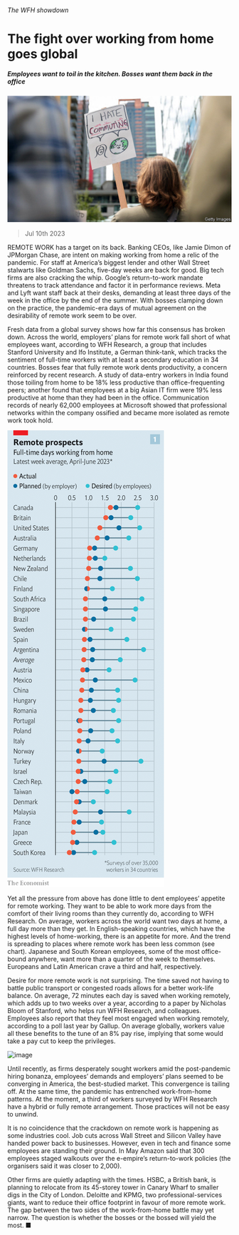 ###### The WFH showdown

# The fight over working from home goes global 

##### Employees want to toil in the kitchen. Bosses want them back in the office 

![image](images/20230715_WBP501.jpg) 

> Jul 10th 2023 

REMOTE WORK has a target on its back. Banking CEOs, like Jamie Dimon of JPMorgan Chase, are intent on making working from home a relic of the pandemic. For staff at America’s biggest lender and other Wall Street stalwarts like Goldman Sachs, five-day weeks are back for good. Big tech firms are also cracking the whip. Google’s return-to-work mandate threatens to track attendance and factor it in performance reviews. Meta and Lyft want staff back at their desks, demanding at least three days of the week in the office by the end of the summer. With bosses clamping down on the practice, the pandemic-era days of mutual agreement on the desirability of remote work seem to be over. 

Fresh data from a global survey shows how far this consensus has broken down. Across the world, employers’ plans for remote work fall short of what employees want, according to WFH Research, a group that includes Stanford University and Ifo Institute, a German think-tank, which tracks the sentiment of full-time workers with at least a secondary education in 34 countries. Bosses fear that fully remote work dents productivity, a concern reinforced by recent research. A study of data-entry workers in India found those toiling from home to be 18% less productive than office-frequenting peers; another found that employees at a big Asian IT firm were 19% less productive at home than they had been in the office. Communication records of nearly 62,000 employees at Microsoft showed that professional networks within the company ossified and became more isolated as remote work took hold. 

![image](images/20230715_EPC798.png) 


Yet all the pressure from above has done little to dent employees’ appetite for remote working. They want to be able to work more days from the comfort of their living rooms than they currently do, according to WFH Research. On average, workers across the world want two days at home, a full day more than they get. In English-speaking countries, which have the highest levels of home-working, there is an appetite for more. And the trend is spreading to places where remote work has been less common (see chart). Japanese and South Korean employees, some of the most office-bound anywhere, want more than a quarter of the week to themselves. Europeans and Latin American crave a third and half, respectively.

Desire for more remote work is not surprising. The time saved not having to battle public transport or congested roads allows for a better work-life balance. On average, 72 minutes each day is saved when working remotely, which adds up to two weeks over a year, according to a paper by Nicholas Bloom of Stanford, who helps run WFH Research, and colleagues. Employees also report that they feel most engaged when working remotely, according to a poll last year by Gallup. On average globally, workers value all these benefits to the tune of an 8% pay rise, implying that some would take a pay cut to keep the privileges.

![image](images/20230715_EPC805.png) 


Until recently, as firms desperately sought workers amid the post-pandemic hiring bonanza, employees’ demands and employers’ plans seemed to be converging in America, the best-studied market. This convergence is tailing off. At the same time, the pandemic has entrenched work-from-home patterns. At the moment, a third of workers surveyed by WFH Research have a hybrid or fully remote arrangement. Those practices will not be easy to unwind.

It is no coincidence that the crackdown on remote work is happening as some industries cool. Job cuts across Wall Street and Silicon Valley have handed power back to businesses. However, even in tech and finance some employees are standing their ground. In May Amazon said that 300 employees staged walkouts over the e-empire’s return-to-work policies (the organisers said it was closer to 2,000).

Other firms are quietly adapting with the times. HSBC, a British bank, is planning to relocate from its 45-storey tower in Canary Wharf to smaller digs in the City of London. Deloitte and KPMG, two professional-services giants, want to reduce their office footprint in favour of more remote work. The gap between the two sides of the work-from-home battle may yet narrow. The question is whether the bosses or the bossed will yield the most. ■



